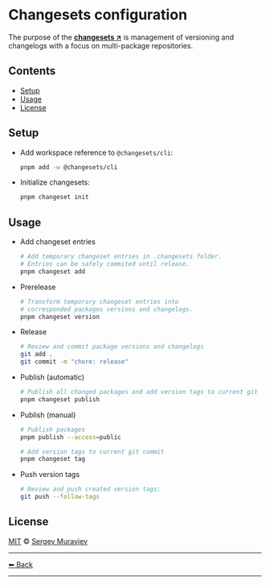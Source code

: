 # Changesets configuration

The purpose of the **[changesets ↗](https://github.com/changesets/changesets)** is management of versioning and changelogs with a focus on multi-package repositories.

## Contents

- [Setup](#setup)
- [Usage](#usage)
- [License](#license)

## Setup

- Add workspace reference to `@changesets/cli`:

  ```sh
  pnpm add -w @changesets/cli
  ```

- Initialize changesets:

  ```sh
  pnpm changeset init
  ```

## Usage

- Add changeset entries

  ```sh
  # Add temporary changeset entries in .changesets folder.
  # Entries can be safely commited until release.
  pnpm changeset add
  ```

- Prerelease

  ```sh
  # Transform temporary changeset entries into
  # corresponded packages versions and changelogs.
  pnpm changeset version
  ```

- Release

  ```sh
  # Review and commit package versions and changelogs
  git add .
  git commit -m "chore: release"
  ```

- Publish (automatic)

  ```sh
  # Publish all changed packages and add version tags to current git commit
  pnpm changeset publish
  ```

- Publish (manual)

  ```sh
  # Publish packages
  pnpm publish --access=public

  # Add version tags to current git commit
  pnpm changeset tag
  ```

- Push version tags

  ```sh
  # Review and push created version tags:
  git push --follow-tags
  ```

## License

[MIT](../../LICENSE) © [Sergey Muravjev](https://github.com/muravjev)

---

[⬅ Back](../../README.md)

---
